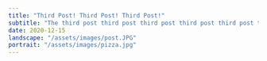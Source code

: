 ```yaml
---
title: "Third Post! Third Post! Third Post!"
subtitle: "The third post third post third post third post third post third post third post third post third post third post third post third post third post third post third post third post third post third post third post"
date: 2020-12-15
landscape: "/assets/images/post.JPG"
portrait: "/assets/images/pizza.jpg"
---
```

